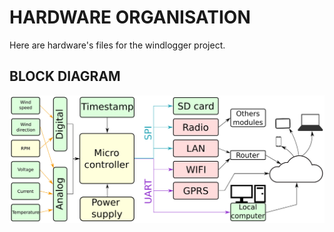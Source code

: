 # HARDWARE ORGANISATION
Here are hardware's files for the windlogger project.

## BLOCK DIAGRAM
![windlogger project block diagram](/Hardware/diagram.png)

